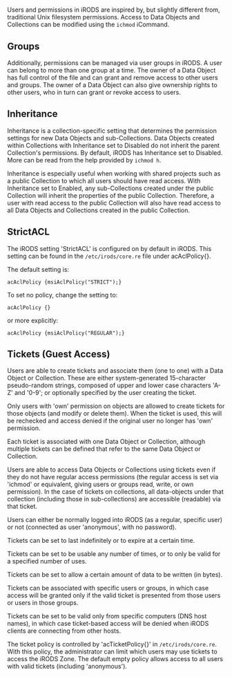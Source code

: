 #

Users and permissions in iRODS are inspired by, but slightly different from, traditional Unix filesystem permissions.  Access to Data Objects and Collections can be modified using the `ichmod` iCommand.

## Groups

Additionally, permissions can be managed via user groups in iRODS.  A user can belong to more than one group at a time.  The owner of a Data Object has full control of the file and can grant and remove access to other users and groups.  The owner of a Data Object can also give ownership rights to other users, who in turn can grant or revoke access to users.

## Inheritance

Inheritance is a collection-specific setting that determines the permission settings for new Data Objects and sub-Collections.  Data Objects created within Collections with Inheritance set to Disabled do not inherit the parent Collection's permissions.  By default, iRODS has Inheritance set to Disabled.  More can be read from the help provided by `ichmod h`.

Inheritance is especially useful when working with shared projects such as a public Collection to which all users should have read access. With Inheritance set to Enabled, any sub-Collections created under the public Collection will inherit the properties of the public Collection.  Therefore, a user with read access to the public Collection will also have read access to all Data Objects and Collections created in the public Collection.

## StrictACL

The iRODS setting 'StrictACL' is configured on by default in iRODS. This setting can be found in the `/etc/irods/core.re` file under acAclPolicy{}.

The default setting is:

~~~
acAclPolicy {msiAclPolicy("STRICT");}
~~~

To set no policy, change the setting to:

~~~
acAclPolicy {}
~~~

or more explicitly:

~~~
acAclPolicy {msiAclPolicy("REGULAR");}
~~~


## Tickets (Guest Access)

Users are able to create tickets and associate them (one to one) with a Data Object or Collection. These are either system-generated 15-character pseudo-random strings, composed of upper and lower case characters 'A-Z' and '0-9'; or optionally specified by the user creating the ticket.

Only users with 'own' permission on objects are allowed to create tickets for those objects (and modify or delete them). When the ticket is used, this will be rechecked and access denied if the original user no longer has 'own' permission.

Each ticket is associated with one Data Object or Collection, although multiple tickets can be defined that refer to the same Data Object or Collection.

Users are able to access Data Objects or Collections using tickets even if they do not have regular access permissions (the regular access is set via 'ichmod' or equivalent, giving users or groups read, write, or own permission). In the case of tickets on collections, all data-objects under that collection (including those in sub-collections) are accessible (readable) via that ticket.

Users can either be normally logged into iRODS (as a regular, specific user) or not (connected as user 'anonymous', with no password).

Tickets can be set to last indefinitely or to expire at a certain time.

Tickets can be set to be usable any number of times, or to only be valid for a specified number of uses.

Tickets can be set to allow a certain amount of data to be written (in bytes).

Tickets can be associated with specific users or groups, in which case access will be granted only if the valid ticket is presented from those users or users in those groups.

Tickets can be set to be valid only from specific computers (DNS host names), in which case ticket-based access will be denied when iRODS clients are connecting from other hosts.

The ticket policy is controlled by 'acTicketPolicy{}' in `/etc/irods/core.re`.  With this policy, the administrator can limit which users may use tickets to access the iRODS Zone.  The default empty policy allows access to all users with valid tickets (including 'anonymous').

